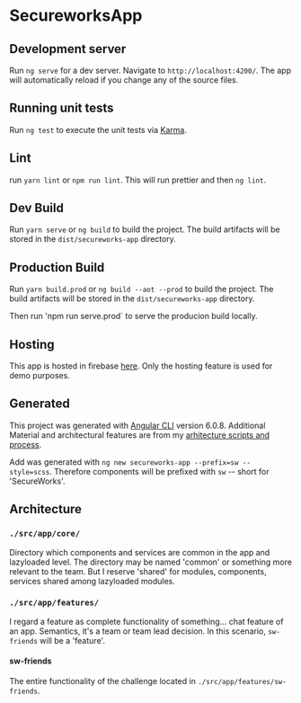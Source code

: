 # SecureworksApp


## Development server

Run `ng serve` for a dev server. Navigate to `http://localhost:4200/`. The app will automatically reload if you change any of the source files.

## Running unit tests

Run `ng test` to execute the unit tests via [Karma](https://karma-runner.github.io).

## Lint

run `yarn lint` or `npm run lint`. This will run prettier and then `ng lint`.

## Dev Build

Run `yarn serve` or  `ng build` to build the project. The build artifacts will be stored in the `dist/secureworks-app` directory.


## Production Build

Run `yarn build.prod` or  `ng build --aot --prod` to build the project. The build artifacts will be stored in the `dist/secureworks-app` directory.

Then run 'npm run serve.prod` to serve the producion build locally.

## Hosting
This app is hosted in firebase [here](https://works-app-303e3.firebaseapp.com). Only the hosting feature is used for demo purposes.

## Generated

This project was generated with [Angular CLI](https://github.com/angular/angular-cli) version 6.0.8. Additional Material and architectural
features are from my [arhitecture scripts and process](https://uiuxengineering.com/guides/create/material-app).

Add was generated with `ng new secureworks-app --prefix=sw --style=scss`. Therefore components will be prefixed with `sw` -- short for 'SecureWorks'.

## Architecture

### `./src/app/core/`

Directory which components and services are common in the app and lazyloaded level. 
The directory may be named 'common' or something more relevant to the team. But I
reserve 'shared' for modules, components, services shared among lazyloaded modules.

### `./src/app/features/`

I regard a feature as complete functionality of something... chat feature of an app. Semantics, it's a team or team lead decision. In this
scenario, `sw-friends` will be a 'feature'.

#### sw-friends

The entire functionality of the challenge located in `./src/app/features/sw-friends`.

